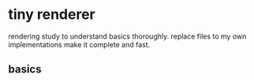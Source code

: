 # tiny renderer 

rendering study to understand basics thoroughly. 
replace files to my own implementations
make it complete and fast. 

## basics

